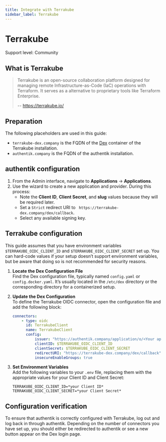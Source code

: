 ```yaml
---
title: Integrate with Terrakube
sidebar_label: Terrakube
---
```


# Terrakube

<span class="badge badge--secondary">Support level: Community</span>

## What is Terrakube

> Terrakube is an open-source collaboration platform designed for managing remote Infrastructure-as-Code (IaC) operations with Terraform. It serves as a alternative to proprietary tools like Terraform Enterprise.
>
> -- https://terrakube.io/

## Preparation

The following placeholders are used in this guide:

- `terrakube-dex.company` is the FQDN of the [Dex](https://dexidp.io/) container of the Terrakube installation.
- `authentik.company` is the FQDN of the authentik installation.

## authentik configuration

1. From the Admin interface, navigate to **Applications** -> **Applications**.
2. Use the wizard to create a new application and provider. During this process:
    - Note the **Client ID**, **Client Secret**, and **slug** values because they will be required later.
    - Set a `Strict` redirect URI to ` https://terrakube-dex.company/dex/callback`.
    - Select any available signing key.

## Terrakube configuration

This guide assumes that you have environment variables `$TERRAKUBE_OIDC_CLIENT_ID` and `$TERRAKUBE_OIDC_CLIENT_SECRET` set up. You can hard-code values if your setup doesn’t support environment variables, but be aware that doing so is not recommended for security reasons.

1. **Locate the Dex Configuration File**  
   Find the Dex configuration file, typically named `config.yaml` or `config.docker.yaml`. It’s usually located in the `/etc/dex` directory or the corresponding directory for a containerized setup.

2. **Update the Dex Configuration**  
   To define the Terrakube OIDC connector, open the configuration file and add the following block:

    ```yaml
    connectors:
        - type: oidc
          id: TerrakubeClient
          name: TerrakubeClient
          config:
              issuer: "https://authentik.company/application/o/<Your application slug>/"
              clientID: $TERRAKUBE_OIDC_CLIENT_ID
              clientSecret: $TERRAKUBE_OIDC_CLIENT_SECRET
              redirectURI: "https://terrakube-dex.company/dex/callback"
              insecureEnableGroups: true
    ```

3. **Set Environment Variables**  
   Add the following variables to your `.env` file, replacing them with the appropriate values for your Client ID and Client Secret:

    ```env
    TERRAKUBE_OIDC_CLIENT_ID=*your Client ID*
    TERRAKUBE_OIDC_CLIENT_SECRET=*your Client Secret*
    ```

## Configuration verification

To ensure that authentik is correctly configured with Terrakube, log out and log back in through authentik. Depending on the number of connectors you have set up, you should either be redirected to authentik or see a new button appear on the Dex login page.
